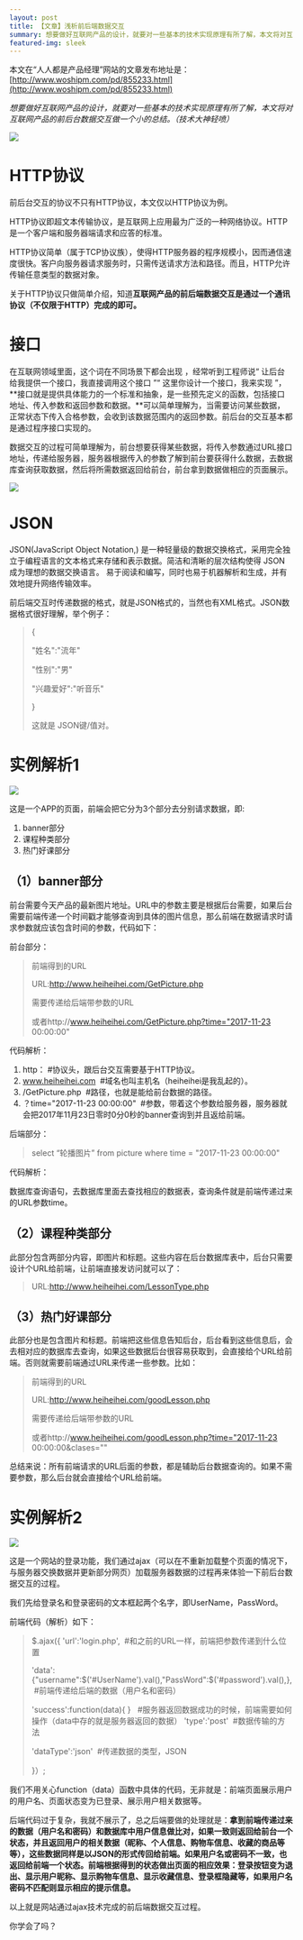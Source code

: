 ```yaml
---
layout: post
title: 【文章】浅析前后端数据交互
summary: 想要做好互联网产品的设计，就要对一些基本的技术实现原理有所了解，本文将对互联网产品的前后台数据交互做一个小的总结。（技术大神轻喷）
featured-img: sleek
---
```


本文在“人人都是产品经理”网站的文章发布地址是：[http://www.woshipm.com/pd/855233.html](http://www.woshipm.com/pd/855233.html)

*想要做好互联网产品的设计，就要对一些基本的技术实现原理有所了解，本文将对互联网产品的前后台数据交互做一个小的总结。（技术大神轻喷）*

![](https://i.imgur.com/3tQSydR.png)

# HTTP协议 #
前后台交互的协议不只有HTTP协议，本文仅以HTTP协议为例。

HTTP协议即超文本传输协议，是互联网上应用最为广泛的一种网络协议。HTTP是一个客户端和服务器端请求和应答的标准。

HTTP协议简单（属于TCP协议族），使得HTTP服务器的程序规模小，因而通信速度很快。客户向服务器请求服务时，只需传送请求方法和路径。而且，HTTP允许传输任意类型的数据对象。

关于HTTP协议只做简单介绍，知道**互联网产品的前后端数据交互是通过一个通讯协议（不仅限于HTTP）完成的即可。**

# 接口 #

在互联网领域里面，这个词在不同场景下都会出现 ，经常听到工程师说“ 让后台给我提供一个接口，我直接调用这个接口 ”“ 这里你设计一个接口，我来实现 ”，**接口就是提供具体能力的一个标准和抽象，是一些预先定义的函数，包括接口地址、传入参数和返回参数和数据。**可以简单理解为，当需要访问某些数据，正常状态下传入合格参数，会收到该数据范围内的返回参数。前后台的交互基本都是通过程序接口实现的。

数据交互的过程可简单理解为，前台想要获得某些数据，将传入参数通过URL接口地址，传递给服务器，服务器根据传入的参数了解到前台要获得什么数据，去数据库查询获取数据，然后将所需数据返回给前台，前台拿到数据做相应的页面展示。

![](https://i.imgur.com/3udaYYq.png)

# JSON #

JSON(JavaScript Object Notation,) 是一种轻量级的数据交换格式，采用完全独立于编程语言的文本格式来存储和表示数据。简洁和清晰的层次结构使得 JSON 成为理想的数据交换语言。 易于阅读和编写，同时也易于机器解析和生成，并有效地提升网络传输效率。

前后端交互时传递数据的格式，就是JSON格式的，当然也有XML格式。JSON数据格式很好理解，举个例子：

> {
> 
> "姓名":"流年"
> 
> "性别":"男"
> 
> "兴趣爱好":"听音乐"
> 
> }
> 
> 这就是 JSON键/值对。

# 实例解析1 #

![](https://i.imgur.com/RbUIYwr.png)

这是一个APP的页面，前端会把它分为3个部分去分别请求数据，即:

1. banner部分
2. 课程种类部分
3. 热门好课部分

## （1）banner部分 ##

前台需要今天产品的最新图片地址。URL中的参数主要是根据后台需要，如果后台需要前端传递一个时间戳才能够查询到具体的图片信息，那么前端在数据请求时请求参数就应该包含时间的参数，代码如下：

前台部分：

> 
> 前端得到的URL 
> 
> URL:http://www.heiheihei.com/GetPicture.php
> 
> 需要传递给后端带参数的URL 
> 
> 或者http://www.heiheihei.com/GetPicture.php?time="2017-11-23 00:00:00"


代码解析：

1. http： #协议头，跟后台交互需要基于HTTP协议。
2. www.heiheihei.com  #域名也叫主机名（heiheihei是我乱起的）。
3. /GetPicture.php  #路径，也就是能给前台数据的路径。
4. ？time="2017-11-23 00:00:00"  #参数，带着这个参数给服务器，服务器就会把2017年11月23日零时0分0秒的banner查询到并且返给前端。

后端部分：

> select “轮播图片” from picture where time = "2017-11-23 00:00:00"

代码解析：

数据库查询语句，去数据库里面去查找相应的数据表，查询条件就是前端传递过来的URL参数time。

## （2）课程种类部分 ##

此部分包含两部分内容，即图片和标题。这些内容在后台数据库表中，后台只需要设计个URL给前端，让前端直接发访问就可以了：

> URL:http://www.heiheihei.com/LessonType.php

## （3）热门好课部分 ##

此部分也是包含图片和标题。前端把这些信息告知后台，后台看到这些信息后，会去相对应的数据库去查询，如果这些数据后台很容易获取到，会直接给个URL给前端。否则就需要前端通过URL来传递一些参数。比如：

> 前端得到的URL
> 
> URL:http://www.heiheihei.com/goodLesson.php
> 
> 需要传递给后端带参数的URL
> 
> 或者http://www.heiheihei.com/goodLesson.php?time="2017-11-23 00:00:00&clases=""

总结来说：所有前端请求的URL后面的参数，都是辅助后台数据查询的。如果不需要参数，那么后台就会直接给个URL给前端。

# 实例解析2 #

![](https://i.imgur.com/bC6hUX6.png)

这是一个网站的登录功能，我们通过ajax（可以在不重新加载整个页面的情况下，与服务器交换数据并更新部分网页）加载服务器数据的过程再来体验一下前后台数据交互的过程。

我们先给登录名和登录密码的文本框起两个名字，即UserName，PassWord。

前端代码（解析）如下：

> $.ajax({
> 'url':'login.php',  #和之前的URL一样，前端把参数传递到什么位置
> 
> 'data':{"username":$('#UserName').val(),"PassWord":$('#password').val(),},  #前端传递给后端的数据（用户名和密码）
> 
> 'success':function(data){
> }   #服务器返回数据成功的时候，前端需要如何操作（data中存的就是服务器返回的数据）
> 'type':'post'  #数据传输的方法
> 
> 'dataType':'json'  #传递数据的类型，JSON
> 
> }）;
> 

我们不用关心function（data）函数中具体的代码，无非就是：前端页面展示用户的用户名、页面状态变为已登录、展示用户相关数据等。

后端代码过于复杂，我就不展示了，总之后端要做的处理就是：**拿到前端传递过来的数据（用户名和密码）和数据库中用户信息做比对，如果一致则返回给前台一个状态，并且返回用户的相关数据（昵称、个人信息、购物车信息、收藏的商品等等），这些数据同样是以JSON的形式传回给前端。如果用户名或密码不一致，也返回给前端一个状态。前端根据得到的状态做出页面的相应效果：登录按钮变为退出、显示用户昵称、显示购物车信息、显示收藏信息、登录框隐藏等，如果用户名密码不匹配则显示相应的提示信息。**

以上就是网站通过ajax技术完成的前后端数据交互过程。

你学会了吗？

